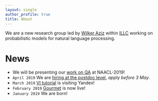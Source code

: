 ```yaml
---
layout: single
author_profile: true
title: About
---
```


We are a new research group led by [Wilker Aziz](http://wilkeraziz.github.io) within [ILLC](http://www.illc.uva.nl) working on probabilistic models for natural language processing. 


# News

* We will be presenting our [work on QA](/papers) at NAACL-2019!
* `April 2019` We are [hiring at the postdoc level](https://www.uva.nl/shared-content/uva/en/vacancies/2019/03/19-171-postdoctoral-researcher-in-neural-machine-translation.html), *apply before 3 May*.
* `March 2019` [VI tutorial](https://vitutorial.github.io) is visiting Yandex!
* `February 2019` [Gourmet](https://gourmet-project.eu) is now live!
* `January 2019` We are born!

